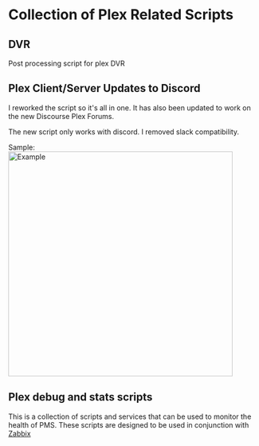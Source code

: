 # Collection of Plex Related Scripts

## DVR
Post processing script for plex DVR

## Plex Client/Server Updates to Discord
I reworked the script so it's all in one. It has also been updated to work on the new Discourse Plex Forums.

The new script only works with discord. I removed slack compatibility.

Sample:
<img height="450" alt="Example" src="https://i.imgur.com/jDKMknz.png">

## Plex debug and stats scripts
This is a collection of scripts and services that can be used to monitor the health of PMS. These scripts are designed to be used in conjunction with [Zabbix](https://www.zabbix.com/)
